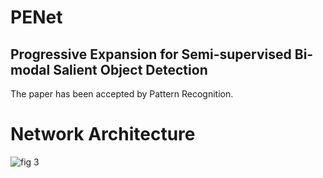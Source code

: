 # PENet
Progressive Expansion for Semi-supervised Bi-modal Salient Object Detection
---
The paper has been accepted by Pattern Recognition.

Network Architecture
====
![fig 3](https://github.com/user-attachments/assets/ebebaabe-e236-41d7-b56a-8a8293dea5ae)
